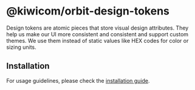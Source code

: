 # @kiwicom/orbit-design-tokens

Design tokens are atomic pieces that store visual design attributes. They help us make our UI more consistent and consistent and support custom themes. We use them instead of static values like HEX codes for color or sizing units.

## Installation

For usage guidelines, please check the [installation guide](https://beta.orbit.kiwi/design-tokens/installation/).
